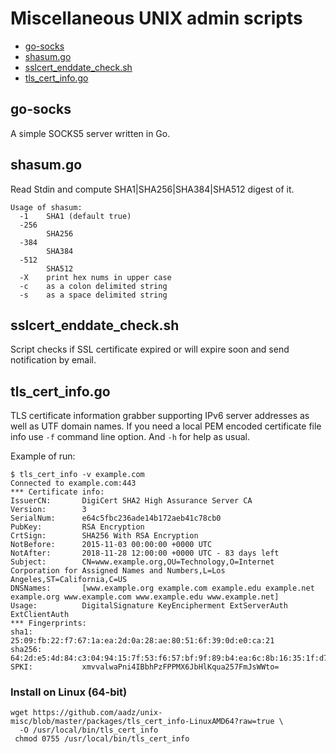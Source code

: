 # Miscellaneous UNIX admin scripts

* [go-socks](#go-socks)
* [shasum.go](#shasum)
* [sslcert_enddate_check.sh](#sslcert-enddate-check)
* [tls_cert_info.go](#tls-cert-info)

## go-socks
A simple SOCKS5 server written in Go.

## shasum.go<a name="shasum"></a>
Read Stdin and compute SHA1|SHA256|SHA384|SHA512 digest of it.

```text
Usage of shasum:
  -1    SHA1 (default true)
  -256
        SHA256
  -384
        SHA384
  -512
        SHA512
  -X    print hex nums in upper case
  -c    as a colon delimited string
  -s    as a space delimited string
```
                                      
## sslcert_enddate_check.sh<a name="sslcert-enddate-check"></a>
Script checks if SSL certificate expired or will expire soon and send notification by email.

## tls_cert_info.go<a name="tls-cert-info"></a>
TLS certificate information grabber supporting IPv6 server addresses as well as UTF domain names.
If you need a local PEM encoded certificate file info use `-f` command line option. And `-h` for
help as usual.

Example of run:
```text
$ tls_cert_info -v example.com
Connected to example.com:443
*** Certificate info:
IssuerCN:       DigiCert SHA2 High Assurance Server CA
Version:        3
SerialNum:      e64c5fbc236ade14b172aeb41c78cb0
PubKey:         RSA Encryption
CrtSign:        SHA256 With RSA Encryption
NotBefore:      2015-11-03 00:00:00 +0000 UTC
NotAfter:       2018-11-28 12:00:00 +0000 UTC - 83 days left
Subject:        CN=www.example.org,OU=Technology,O=Internet Corporation for Assigned Names and Numbers,L=Los Angeles,ST=California,C=US
DNSNames:       [www.example.org example.com example.edu example.net example.org www.example.com www.example.edu www.example.net]
Usage:          DigitalSignature KeyEncipherment ExtServerAuth ExtClientAuth
*** Fingerprints:
sha1:           25:09:fb:22:f7:67:1a:ea:2d:0a:28:ae:80:51:6f:39:0d:e0:ca:21
sha256:         64:2d:e5:4d:84:c3:04:94:15:7f:53:f6:57:bf:9f:89:b4:ea:6c:8b:16:35:1f:d7:ec:25:8d:55:6f:82:10:40
SPKI:           xmvvalwaPni4IBbhPzFPPMX6JbHlKqua257FmJsWWto=
```

### Install on Linux (64-bit)

```bas
wget https://github.com/aadz/unix-misc/blob/master/packages/tls_cert_info-LinuxAMD64?raw=true \
  -O /usr/local/bin/tls_cert_info
 chmod 0755 /usr/local/bin/tls_cert_info
```
